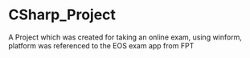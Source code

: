# CSharp_Project
A Project which was created for taking an online exam, using winform, platform was referenced to the EOS exam app from FPT
